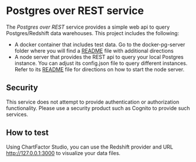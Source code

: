 # Postgres over REST service

The *Postgres over REST* service provides a simple web api to query Postgres/Redshift data warehouses. This project includes the following:

* A docker container that includes test data.  Go to the docker-pg-server folder where you will find a [README](https://github.com/Aktiun/postgres-rest/tree/master/docker-pg-server) file with additional directions
* A node server that provides the REST api to query your local Postgres instance.  You can adjust its config.json file to query different instances.  Refer to its [README](https://github.com/Aktiun/postgres-rest/tree/master/local-server) file for directions on how to start the node server.

## Security
This service does not attempt to provide authentication or authorization functionality.  Please use a security product such as Cognito to provide such services.

## How to test
Using ChartFactor Studio, you can use the Redshift provider and URL http://127.0.0.1:3000 to visualize your data files.
